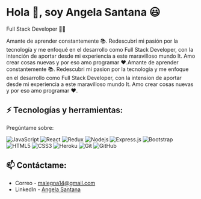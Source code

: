 

# Hola 👋, soy Angela Santana 😃

Full Stack Developer 👩‍💻 

Amante de aprender constantemente 📚. Redescubrí mi pasión por la tecnología y me enfoqué en el desarrollo como Full Stack Developer, con la intención de aportar desde mi experiencia a este maravilloso mundo It. Amo crear cosas nuevas y por eso amo programar ❤️.Amante de aprender constantemente 📚. Redescubri mi pasion por la tecnologia y me enfoque en el desarrollo como Full Stack Developer, con la intension de aportar desde mi experiencia a este maravilloso mundo It. Amo crear cosas nuevas y por eso amo programar ❤️.

## ⚡ Tecnologías y herramientas:
Pregúntame sobre:

![JavaScript](https://img.shields.io/badge/-JavaScript-black?style=flat-square&logo=javascript)
![React](https://img.shields.io/badge/-React-black?style=flat-square&logo=react)
![Redux](https://img.shields.io/badge/-Redux-black?style=flat-square&logo=Redux)
![Nodejs](https://img.shields.io/badge/-Nodejs-black?style=flat-square&logo=Node.js)
![Express.js](https://img.shields.io/badge/-Express-black?style=flat-square&logo=expressjs)
![Bootstrap](https://img.shields.io/badge/-Bootstrap-black?style=flat-square&logo=bootstrap)
![HTML5](https://img.shields.io/badge/-HTML5-black?style=flat-square&logo=html5&logoColor=white)
![CSS3](https://img.shields.io/badge/-CSS3-black?style=flat-square&logo=css3)
![Heroku](https://img.shields.io/badge/-Heroku-black?style=flat-square&logo=heroku)
![Git](https://img.shields.io/badge/-Git-black?style=flat-square&logo=git)
![GitHub](https://img.shields.io/badge/-GitHub-black?style=flat-square&logo=github)


## 📫 Contáctame:
- Correo - malegna14@gmail.com
- LinkedIn - [Angela Santana](https://www.linkedin.com/in/angela-michele-santana-bele%C3%B1o-7224a6153/)

